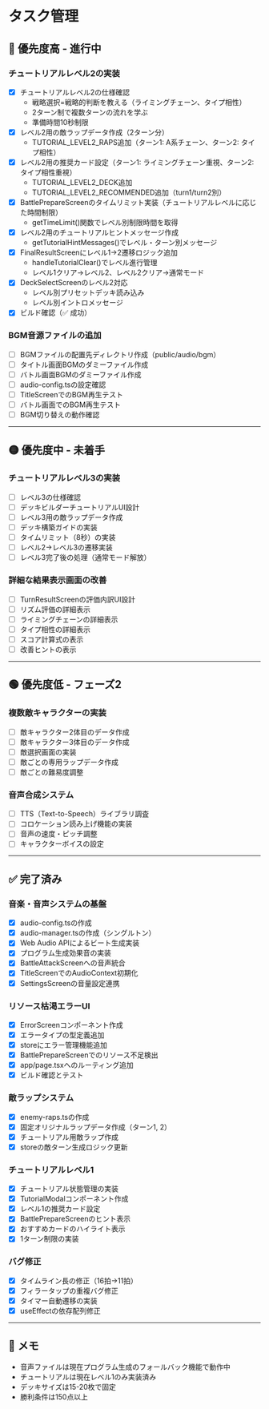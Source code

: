 # タスク管理

## 🔴 優先度高 - 進行中

### チュートリアルレベル2の実装
- [x] チュートリアルレベル2の仕様確認
  - 戦略選択=戦略的判断を教える（ライミングチェーン、タイプ相性）
  - 2ターン制で複数ターンの流れを学ぶ
  - 準備時間10秒制限
- [x] レベル2用の敵ラップデータ作成（2ターン分）
  - TUTORIAL_LEVEL2_RAPS追加（ターン1: A系チェーン、ターン2: タイプ相性）
- [x] レベル2用の推奨カード設定（ターン1: ライミングチェーン重視、ターン2: タイプ相性重視）
  - TUTORIAL_LEVEL2_DECK追加
  - TUTORIAL_LEVEL2_RECOMMENDED追加（turn1/turn2別）
- [x] BattlePrepareScreenのタイムリミット実装（チュートリアルレベルに応じた時間制限）
  - getTimeLimit()関数でレベル別制限時間を取得
- [x] レベル2用のチュートリアルヒントメッセージ作成
  - getTutorialHintMessages()でレベル・ターン別メッセージ
- [x] FinalResultScreenにレベル1→2遷移ロジック追加
  - handleTutorialClear()でレベル進行管理
  - レベル1クリア→レベル2、レベル2クリア→通常モード
- [x] DeckSelectScreenのレベル2対応
  - レベル別プリセットデッキ読み込み
  - レベル別イントロメッセージ
- [x] ビルド確認（✅ 成功）

### BGM音源ファイルの追加
- [ ] BGMファイルの配置先ディレクトリ作成（public/audio/bgm）
- [ ] タイトル画面BGMのダミーファイル作成
- [ ] バトル画面BGMのダミーファイル作成
- [ ] audio-config.tsの設定確認
- [ ] TitleScreenでのBGM再生テスト
- [ ] バトル画面でのBGM再生テスト
- [ ] BGM切り替えの動作確認

---

## 🟡 優先度中 - 未着手

### チュートリアルレベル3の実装
- [ ] レベル3の仕様確認
- [ ] デッキビルダーチュートリアルUI設計
- [ ] レベル3用の敵ラップデータ作成
- [ ] デッキ構築ガイドの実装
- [ ] タイムリミット（8秒）の実装
- [ ] レベル2→レベル3の遷移実装
- [ ] レベル3完了後の処理（通常モード解放）

### 詳細な結果表示画面の改善
- [ ] TurnResultScreenの評価内訳UI設計
- [ ] リズム評価の詳細表示
- [ ] ライミングチェーンの詳細表示
- [ ] タイプ相性の詳細表示
- [ ] スコア計算式の表示
- [ ] 改善ヒントの表示

---

## 🟢 優先度低 - フェーズ2

### 複数敵キャラクターの実装
- [ ] 敵キャラクター2体目のデータ作成
- [ ] 敵キャラクター3体目のデータ作成
- [ ] 敵選択画面の実装
- [ ] 敵ごとの専用ラップデータ作成
- [ ] 敵ごとの難易度調整

### 音声合成システム
- [ ] TTS（Text-to-Speech）ライブラリ調査
- [ ] コロケーション読み上げ機能の実装
- [ ] 音声の速度・ピッチ調整
- [ ] キャラクターボイスの設定

---

## ✅ 完了済み

### 音楽・音声システムの基盤
- [x] audio-config.tsの作成
- [x] audio-manager.tsの作成（シングルトン）
- [x] Web Audio APIによるビート生成実装
- [x] プログラム生成効果音の実装
- [x] BattleAttackScreenへの音声統合
- [x] TitleScreenでのAudioContext初期化
- [x] SettingsScreenの音量設定連携

### リソース枯渇エラーUI
- [x] ErrorScreenコンポーネント作成
- [x] エラータイプの型定義追加
- [x] storeにエラー管理機能追加
- [x] BattlePrepareScreenでのリソース不足検出
- [x] app/page.tsxへのルーティング追加
- [x] ビルド確認とテスト

### 敵ラップシステム
- [x] enemy-raps.tsの作成
- [x] 固定オリジナルラップデータ作成（ターン1, 2）
- [x] チュートリアル用敵ラップ作成
- [x] storeの敵ターン生成ロジック更新

### チュートリアルレベル1
- [x] チュートリアル状態管理の実装
- [x] TutorialModalコンポーネント作成
- [x] レベル1の推奨カード設定
- [x] BattlePrepareScreenのヒント表示
- [x] おすすめカードのハイライト表示
- [x] 1ターン制限の実装

### バグ修正
- [x] タイムライン長の修正（16拍→11拍）
- [x] フィラータップの重複バグ修正
- [x] タイマー自動遷移の実装
- [x] useEffectの依存配列修正

---

## 📝 メモ
- 音声ファイルは現在プログラム生成のフォールバック機能で動作中
- チュートリアルは現在レベル1のみ実装済み
- デッキサイズは15-20枚で固定
- 勝利条件は150点以上
